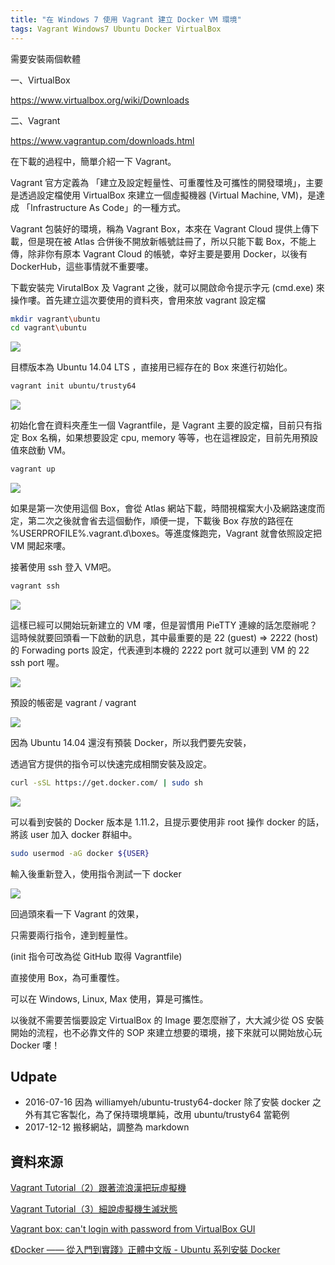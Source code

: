 ```yaml
---
title: "在 Windows 7 使用 Vagrant 建立 Docker VM 環境"
tags: Vagrant Windows7 Ubuntu Docker VirtualBox
---
```


需要安裝兩個軟體

一、VirtualBox

https://www.virtualbox.org/wiki/Downloads

二、Vagrant

https://www.vagrantup.com/downloads.html

在下載的過程中，簡單介紹一下 Vagrant。

Vagrant 官方定義為 「建立及設定輕量性、可重覆性及可攜性的開發環境」，主要是透過設定檔使用 VirtualBox 來建立一個虛擬機器 (Virtual Machine, VM)，是達成 「Infrastructure As Code」的一種方式。

Vagrant 包裝好的環境，稱為 Vagrant Box，本來在 Vagrant Cloud 提供上傳下載，但是現在被 Atlas 合併後不開放新帳號註冊了，所以只能下載 Box，不能上傳，除非你有原本 Vagrant Cloud 的帳號，幸好主要是要用 Docker，以後有 DockerHub，這些事情就不重要嘍。

下載安裝完 VirutalBox 及 Vagrant 之後，就可以開啟命令提示字元 (cmd.exe) 來操作嘍。首先建立這次要使用的資料夾，會用來放 vagrant 設定檔

```bash
mkdir vagrant\ubuntu
cd vagrant\ubuntu
```

![](/assets/images/2016-07-10-use-vagrant-create-ubuntu-with-docker-in-windows-7/001.png)

目標版本為 Ubuntu 14.04 LTS ，直接用已經存在的 Box 來進行初始化。

```bash
vagrant init ubuntu/trusty64
```

![](/assets/images/2016-07-10-use-vagrant-create-ubuntu-with-docker-in-windows-7/002.png)

初始化會在資料夾產生一個 Vagrantfile，是 Vagrant 主要的設定檔，目前只有指定 Box 名稱，如果想要設定 cpu, memory 等等，也在這裡設定，目前先用預設值來啟動 VM。

```bash
vagrant up
```

![](/assets/images/2016-07-10-use-vagrant-create-ubuntu-with-docker-in-windows-7/003.png)

如果是第一次使用這個 Box，會從 Atlas 網站下載，時間視檔案大小及網路速度而定，第二次之後就會省去這個動作，順便一提，下載後 Box 存放的路徑在 %USERPROFILE%\.vagrant.d\boxes。等進度條跑完，Vagrant 就會依照設定把 VM 開起來嘍。

接著使用 ssh 登入 VM吧。

```bash
vagrant ssh
```

![](/assets/images/2016-07-10-use-vagrant-create-ubuntu-with-docker-in-windows-7/004.png)

這樣已經可以開始玩新建立的 VM 嘍，但是習慣用 PieTTY 連線的話怎麼辦呢？這時候就要回頭看一下啟動的訊息，其中最重要的是 22 (guest) => 2222 (host) 的 Forwading ports 設定，代表連到本機的 2222 port 就可以連到 VM 的 22 ssh port 喔。

![](/assets/images/2016-07-10-use-vagrant-create-ubuntu-with-docker-in-windows-7/005.png)

預設的帳密是 vagrant / vagrant

![](/assets/images/2016-07-10-use-vagrant-create-ubuntu-with-docker-in-windows-7/006.png)

因為 Ubuntu 14.04 還沒有預裝 Docker，所以我們要先安裝，

透過官方提供的指令可以快速完成相關安裝及設定。

```bash
curl -sSL https://get.docker.com/ | sudo sh
```

![](/assets/images/2016-07-10-use-vagrant-create-ubuntu-with-docker-in-windows-7/007.png)

可以看到安裝的 Docker 版本是 1.11.2，且提示要使用非 root 操作 docker 的話，將該 user 加入 docker 群組中。

```bash
sudo usermod -aG docker ${USER}
```

輸入後重新登入，使用指令測試一下 docker

![](/assets/images/2016-07-10-use-vagrant-create-ubuntu-with-docker-in-windows-7/008.png)

回過頭來看一下 Vagrant 的效果，

只需要兩行指令，達到輕量性。

(init 指令可改為從 GitHub 取得 Vagrantfile)

直接使用 Box，為可重覆性。

可以在 Windows, Linux, Max 使用，算是可攜性。

以後就不需要苦惱要設定 VirtualBox 的 Image 要怎麼辦了，大大減少從 OS 安裝開始的流程，也不必靠文件的 SOP 來建立想要的環境，接下來就可以開始放心玩 Docker 嘍！

## Udpate

* 2016-07-16 因為 williamyeh/ubuntu-trusty64-docker 除了安裝 docker 之外有其它客製化，為了保持環境單純，改用 ubuntu/trusty64 當範例
* 2017-12-12 搬移網站，調整為 markdown

## 資料來源

[Vagrant Tutorial（2）跟著流浪漢把玩虛擬機](http://www.codedata.com.tw/social-coding/vagrant-tutorial-2-playing-vm-with-vagrant/)

[Vagrant Tutorial（3）細說虛擬機生滅狀態](http://www.codedata.com.tw/social-coding/vagrant-tutorial-3-vm-lifecycle/)

[Vagrant box: can't login with password from VirtualBox GUI](http://stackoverflow.com/questions/26524691/vagrant-box-cant-login-with-password-from-virtualbox-gui)

[《Docker —— 從入門到實踐­》正體中文版 - Ubuntu 系列安裝 Docker](https://philipzheng.gitbooks.io/docker_practice/content/install/ubuntu.html)
